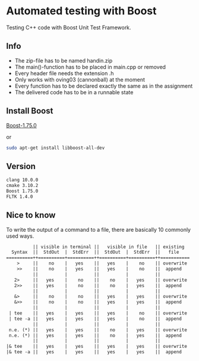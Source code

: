 # Automated testing with Boost

Testing C++ code with Boost Unit Test Framework.

## Info

- The zip-file has to be named handin.zip
- The main()-function has to be placed in main.cpp or removed
- Every header file needs the extension .h
- Only works with oving03 (cannonball) at the moment
- Every function has to be declared exactly the same as in the assignment
- The delivered code has to be in a runnable state


## Install Boost

[Boost-1.75.0](http://www.linuxfromscratch.org/blfs/view/svn/general/boost.html)

or

```sh
sudo apt-get install libboost-all-dev
```

## Version

```txt
clang 10.0.0
cmake 3.10.2
Boost 1.75.0
FLTK 1.4.0
```

## Nice to know

To write the output of a command to a file, there are basically 10 commonly used ways.

```txt
          || visible in terminal ||   visible in file   || existing
  Syntax  ||  StdOut  |  StdErr  ||  StdOut  |  StdErr  ||   file   
==========++==========+==========++==========+==========++===========
    >     ||    no    |   yes    ||   yes    |    no    || overwrite
    >>    ||    no    |   yes    ||   yes    |    no    ||  append
          ||          |          ||          |          ||
   2>     ||   yes    |    no    ||    no    |   yes    || overwrite
   2>>    ||   yes    |    no    ||    no    |   yes    ||  append
          ||          |          ||          |          ||
   &>     ||    no    |    no    ||   yes    |   yes    || overwrite
   &>>    ||    no    |    no    ||   yes    |   yes    ||  append
          ||          |          ||          |          ||
 | tee    ||   yes    |   yes    ||   yes    |    no    || overwrite
 | tee -a ||   yes    |   yes    ||   yes    |    no    ||  append
          ||          |          ||          |          ||
 n.e. (*) ||   yes    |   yes    ||    no    |   yes    || overwrite
 n.e. (*) ||   yes    |   yes    ||    no    |   yes    ||  append
          ||          |          ||          |          ||
|& tee    ||   yes    |   yes    ||   yes    |   yes    || overwrite
|& tee -a ||   yes    |   yes    ||   yes    |   yes    ||  append
```
